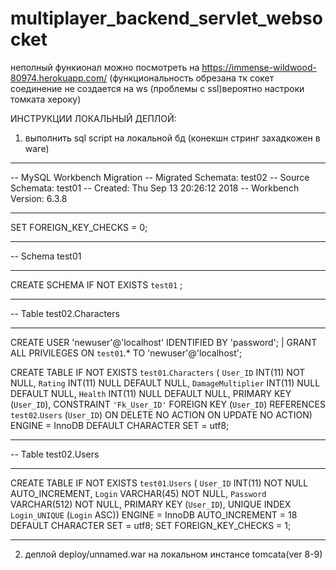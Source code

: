 # multiplayer_backend_servlet_websocket
неполный функионал можно посмотреть на https://immense-wildwood-80974.herokuapp.com/ (функциональность обрезана тк
сокет соединение не создается на ws (проблемы с ssl)вероятно настроки томката хероку)


ИНСТРУКЦИИ ЛОКАЛЬНЫЙ ДЕПЛОЙ:
1. выполнить sql script на локальной бд (конекшн стринг захадкожен в warе)
-- ----------------------------------------------------------------------------
-- MySQL Workbench Migration
-- Migrated Schemata: test02
-- Source Schemata: test01
-- Created: Thu Sep 13 20:26:12 2018
-- Workbench Version: 6.3.8
-- ----------------------------------------------------------------------------

SET FOREIGN_KEY_CHECKS = 0;

-- ----------------------------------------------------------------------------
-- Schema test01
-- ----------------------------------------------------------------------------

CREATE SCHEMA IF NOT EXISTS `test01` ;

-- ----------------------------------------------------------------------------
-- Table test02.Characters
-- ----------------------------------------------------------------------------
CREATE USER 'newuser'@'localhost' IDENTIFIED BY 'password';                       |
GRANT ALL PRIVILEGES ON `test01`.* TO 'newuser'@'localhost';  

CREATE TABLE IF NOT EXISTS `test01`.`Characters` (
  `User_ID` INT(11) NOT NULL,
  `Rating` INT(11) NULL DEFAULT NULL,
  `DamageMultiplier` INT(11) NULL DEFAULT NULL,
  `Health` INT(11) NULL DEFAULT NULL,
  PRIMARY KEY (`User_ID`),
  CONSTRAINT `'Fk_User_ID'`
    FOREIGN KEY (`User_ID`)
    REFERENCES `test02`.`Users` (`User_ID`)
    ON DELETE NO ACTION
    ON UPDATE NO ACTION)
ENGINE = InnoDB
DEFAULT CHARACTER SET = utf8;

-- ----------------------------------------------------------------------------
-- Table test02.Users
-- ----------------------------------------------------------------------------
CREATE TABLE IF NOT EXISTS `test01`.`Users` (
  `User_ID` INT(11) NOT NULL AUTO_INCREMENT,
  `Login` VARCHAR(45) NOT NULL,
  `Password` VARCHAR(512) NOT NULL,
  PRIMARY KEY (`User_ID`),
  UNIQUE INDEX `Login_UNIQUE` (`Login` ASC))
ENGINE = InnoDB
AUTO_INCREMENT = 18
DEFAULT CHARACTER SET = utf8;
SET FOREIGN_KEY_CHECKS = 1;

-- ----------------------------------------------------------------------------

2. деплой deploy/unnamed.war на локальном инстансе tomcata(ver 8-9)
